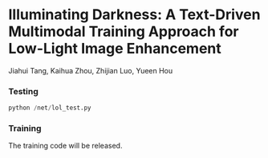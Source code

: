 # Illuminating Darkness: A Text-Driven Multimodal Training Approach for Low-Light Image Enhancement

 Jiahui Tang, Kaihua Zhou, Zhijian Luo, Yueen Hou

### Testing

```python
python /net/lol_test.py
```

### Training

The training code will be released.

